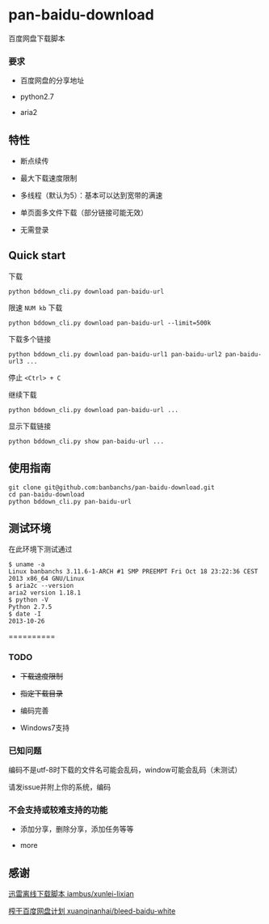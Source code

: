 pan-baidu-download
==================

百度网盘下载脚本

### 要求

- 百度网盘的分享地址

- python2.7

- aria2


## 特性

- 断点续传

- 最大下载速度限制

- 多线程（默认为5）：基本可以达到宽带的满速

- 单页面多文件下载（部分链接可能无效）

- 无需登录

## Quick start

下载

    python bddown_cli.py download pan-baidu-url

限速 `NUM kb` 下载

    python bddown_cli.py download pan-baidu-url --limit=500k

下载多个链接

    python bddown_cli.py download pan-baidu-url1 pan-baidu-url2 pan-baidu-url3 ...

停止 `<Ctrl> + C`

继续下载

    python bddown_cli.py download pan-baidu-url ...
    
显示下载链接

    python bddown_cli.py show pan-baidu-url ...


## 使用指南

    git clone git@github.com:banbanchs/pan-baidu-download.git
    cd pan-baidu-download
    python bddown_cli.py pan-baidu-url


## 测试环境

在此环境下测试通过

```
$ uname -a
Linux banbanchs 3.11.6-1-ARCH #1 SMP PREEMPT Fri Oct 18 23:22:36 CEST 2013 x86_64 GNU/Linux
$ aria2c --version
aria2 version 1.18.1
$ python -V
Python 2.7.5
$ date -I
2013-10-26
```


==========

### TODO

- ~~下载速度限制~~

- ~~指定下载目录~~

- 编码完善

- Windows7支持

### 已知问题

编码不是utf-8时下载的文件名可能会乱码，window可能会乱码（未测试）

请发issue并附上你的系统，编码

### 不会支持或较难支持的功能

- 添加分享，删除分享，添加任务等等

- more

## 感谢

[迅雷离线下载脚本 iambus/xunlei-lixian](https://github.com/iambus/xunlei-lixian)

[榨干百度网盘计划 xuanqinanhai/bleed-baidu-white](https://github.com/xuanqinanhai/bleed-baidu-white)


